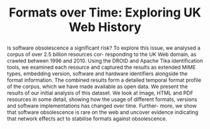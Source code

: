 ---
abstract: Is software obsolescence a significant risk? To explore this issue, we analysed
  a corpus of over 2.5 billion resources cor- responding to the UK Web domain, as
  crawled between 1996 and 2010. Using the DROID and Apache Tika identification tools,
  we examined each resource and captured the results as extended MIME types, embedding
  version, software and hardware identifiers alongside the format information. The
  combined results form a detailed temporal format profile of the corpus, which we
  have made available as open data. We present the results of our initial analysis
  of this dataset. We look at image, HTML and PDF resources in some detail, showing
  how the usage of different formats, versions and software implementations has changed
  over time. Further- more, we show that software obsolescence is rare on the web
  and uncover evidence indicating that network effects act to stabilise formats against
  obsolescence.
creators:
- Jackson, Andrew N.
date: null
document_url: https://services.phaidra.univie.ac.at/api/object/o:293834/download
grand_parent: iPRES
institutions: []
keywords:
- ischool
- toronto
- canada
- software obsolescence
- internet
- web domains
landing_page_url: https://phaidra.univie.ac.at/o:293834
language: eng
layout: publication
license: CC BY-NC-SA 3.0 AT
notes_url: null
parent: iPRES 2012
presentation_url: null
publication_type: paper
size: 820275
source_name: iPRES
title: 'Formats over Time: Exploring UK Web History'
year: 2012
---